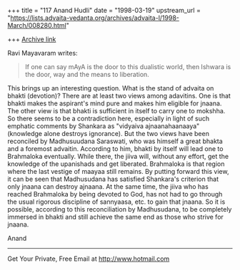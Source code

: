 +++
title = "117 Anand Hudli"
date = "1998-03-19"
upstream_url = "https://lists.advaita-vedanta.org/archives/advaita-l/1998-March/008280.html"

+++
[Archive link](https://lists.advaita-vedanta.org/archives/advaita-l/1998-March/008280.html)

Ravi Mayavaram <msr at COMCO.COM> writes:
>
>
>  If one can say mAyA is the door to this dualistic world, then Ishwara
>  is the door, way and the means to liberation.

 This brings up an interesting question. What is the stand of
 advaita on bhakti (devotion)? There are at least two views among
 adavitins. One is that bhakti makes the aspirant's mind pure and
 makes him eligible for jnaana. The other view is that bhakti is
 sufficient in itself to carry one to mokshha. So there seems to be
 a contradiction here, especially in light of such emphatic comments
 by Shankara as "vidyaiva ajnaanahaanaaya" (knowledge alone destroys
 ignorance). But the two views have been reconciled by Madhusuudana
 Saraswati, who was himself a great bhakta and a foremost advaitin.
 According to him, bhakti by itself will lead one to Brahmaloka
 eventually. While there, the jiiva will, without any effort, get the
 knowledge of the upanishads and get liberated. Brahmaloka is that
 region where the last vestige of maayaa still remains.
 By putting forward this view, it can be seen that Madhusudana has
 satisfied Shankara's criterion that only jnaana can destroy ajnaana.
 At the same time, the jiiva who has reached Brahmaloka by being
 devoted to God, has not had to go through the usual rigorous
  discipline of sannyaasa, etc. to gain that jnaana. So it is
 possible, according to this  reconciliation by Madhusudana,
 to be completely immersed in bhakti and still achieve the same end as
 those who strive for jnaana.

 Anand




______________________________________________________
Get Your Private, Free Email at http://www.hotmail.com


